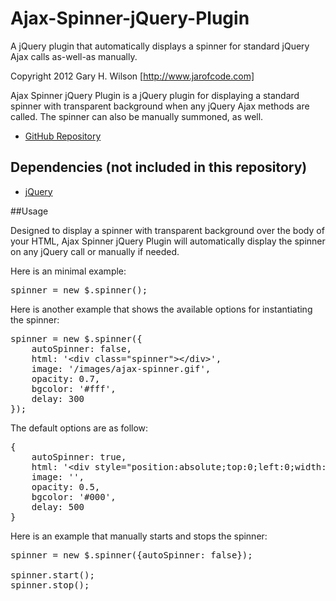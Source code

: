 Ajax-Spinner-jQuery-Plugin
==========================

A jQuery plugin that automatically displays a spinner for standard jQuery Ajax calls as-well-as manually.

Copyright 2012 Gary H. Wilson [http://www.jarofcode.com]

Ajax Spinner jQuery Plugin is a jQuery plugin for displaying a standard spinner with transparent background when any jQuery Ajax methods are called. The spinner can also be manually summoned, as well.

* [GitHub Repository](https://github.com/ghwilson4456/Ajax-Spinner-jQuery-Plugin)


## Dependencies (not included in this repository)

- [jQuery](http://jquery.com)

##Usage

Designed to display a spinner with transparent background over the body of your HTML, Ajax Spinner jQuery Plugin will automatically display the spinner on any jQuery call or manually if needed.

Here is an minimal example:

<pre>
spinner = new $.spinner();
</pre>

Here is another example that shows the available options for instantiating the spinner:

<pre>
spinner = new $.spinner({
    autoSpinner: false,
    html: '&lt;div class="spinner">&lt;/div>',
    image: '/images/ajax-spinner.gif',
    opacity: 0.7,
    bgcolor: '#fff',
    delay: 300
});
</pre>

The default options are as follow:

<pre>
{
    autoSpinner: true,
    html: '&lt;div style="position:absolute;top:0;left:0;width:100%;height:##winHeight##px;background:##bgcolor## url(##image##) no-repeat center center;-moz-opacity:##opacity##;filter:alpha(opacity=##opacityIE##);opacity:##opacity##;">&lt;/div>',
    image: '',
    opacity: 0.5,
    bgcolor: '#000',
    delay: 500
}
</pre>

Here is an example that manually starts and stops the spinner:

<pre>
spinner = new $.spinner({autoSpinner: false});

spinner.start();
spinner.stop();
</pre>